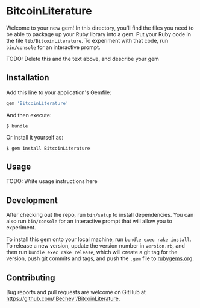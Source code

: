 # BitcoinLiterature

Welcome to your new gem! In this directory, you'll find the files you need to be able to package up your Ruby library into a gem. Put your Ruby code in the file `lib/BitcoinLiterature`. To experiment with that code, run `bin/console` for an interactive prompt.

TODO: Delete this and the text above, and describe your gem

## Installation

Add this line to your application's Gemfile:

```ruby
gem 'BitcoinLiterature'
```

And then execute:

    $ bundle

Or install it yourself as:

    $ gem install BitcoinLiterature

## Usage

TODO: Write usage instructions here

## Development

After checking out the repo, run `bin/setup` to install dependencies. You can also run `bin/console` for an interactive prompt that will allow you to experiment.

To install this gem onto your local machine, run `bundle exec rake install`. To release a new version, update the version number in `version.rb`, and then run `bundle exec rake release`, which will create a git tag for the version, push git commits and tags, and push the `.gem` file to [rubygems.org](https://rubygems.org).

## Contributing

Bug reports and pull requests are welcome on GitHub at https://github.com/'Bechev'/BitcoinLiterature.
